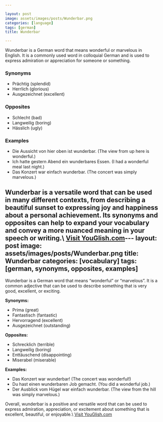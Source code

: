 ```yaml
---

layout: post
image: assets/images/posts/Wunderbar.png
categories: [language]
tags: [german]
title: Wunderbar

---
```


Wunderbar is a German word that means wonderful or marvelous in English. It is a commonly used word in colloquial German and is used to express admiration or appreciation for someone or something.

### Synonyms
- Prächtig (splendid)
- Herrlich (glorious)
- Ausgezeichnet (excellent)

### Opposites
- Schlecht (bad)
- Langweilig (boring)
- Hässlich (ugly)

### Examples
- Die Aussicht von hier oben ist wunderbar. (The view from up here is wonderful.)
- Ich hatte gestern Abend ein wunderbares Essen. (I had a wonderful meal last night.)
- Das Konzert war einfach wunderbar. (The concert was simply marvelous.)

Wunderbar is a versatile word that can be used in many different contexts, from describing a beautiful sunset to expressing joy and happiness about a personal achievement. Its synonyms and opposites can help to expand your vocabulary and convey a more nuanced meaning in your speech or writing.\ <a id="yg-widget-0" class="youglish-widget" data-query="Wunderbar" data-lang="german" data-components="8412" data-auto-start="0" data-bkg-color="theme_light" data-title="How%20to%20pronounce%20Wunderbar%20in%20German"  rel="nofollow" href="https://youglish.com">Visit YouGlish.com</a><script async src="https://youglish.com/public/emb/widget.js" charset="utf-8"></script>---
layout: post
image: assets/images/posts/Wunderbar.png
title: Wunderbar
categories: [vocabulary]
tags: [german, synonyms, opposites, examples]
---

Wunderbar is a German word that means “wonderful” or “marvelous”. It is a common adjective that can be used to describe something that is very good, excellent, or exciting.

**Synonyms:**

- Prima (great)
- Fantastisch (fantastic)
- Hervorragend (excellent)
- Ausgezeichnet (outstanding)

**Opposites:**

- Schrecklich (terrible)
- Langweilig (boring)
- Enttäuschend (disappointing)
- Miserabel (miserable)

**Examples:**

- Das Konzert war wunderbar! (The concert was wonderful!)
- Du hast einen wunderbaren Job gemacht. (You did a wonderful job.)
- Der Ausblick vom Hügel war einfach wunderbar. (The view from the hill was simply marvelous.)

Overall, wunderbar is a positive and versatile word that can be used to express admiration, appreciation, or excitement about something that is excellent, beautiful, or enjoyable.\ <a id="yg-widget-0" class="youglish-widget" data-query="Wunderbar" data-lang="german" data-components="8412" data-auto-start="0" data-bkg-color="theme_light" data-title="How%20to%20pronounce%20Wunderbar%20in%20German"  rel="nofollow" href="https://youglish.com">Visit YouGlish.com</a><script async src="https://youglish.com/public/emb/widget.js" charset="utf-8"></script>
